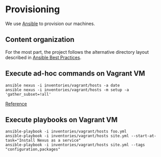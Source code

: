 # Provisioning

We use [Ansible](ansible.com) to provision our machines.

## Content organization

For the most part, the project follows the alternative directory layout described in
[Ansible Best Practices](http://docs.ansible.com/ansible/playbooks_best_practices.html#alternative-directory-layout).

## Execute ad-hoc commands on Vagrant VM

```
ansible nexus -i inventories/vagrant/hosts -a date
ansible nexus -i inventories/vagrant/hosts -m setup -a 'gather_subset=!all'
```
[Reference](http://docs.ansible.com/ansible/intro_adhoc.html)

## Execute playbooks on Vagrant VM

```
ansible-playbook -i inventories/vagrant/hosts foo.yml
ansible-playbook -i inventories/vagrant/hosts site.yml --start-at-task="Install Nexus as a service"
ansible-playbook -i inventories/vagrant/hosts site.yml --tags "configuration,packages"
```

